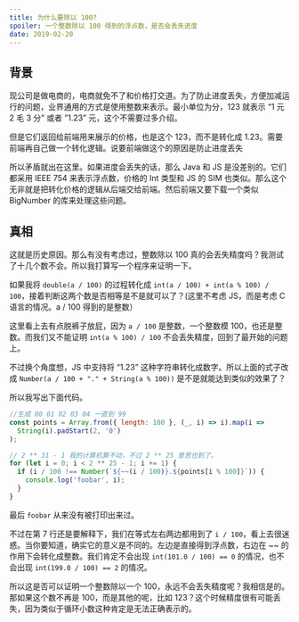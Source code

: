 ```yaml
---
title: 为什么要除以 100?
spoiler: 一个整数除以 100 得到的浮点数，是否会丢失进度
date: 2019-02-20
---
```


## 背景

现公司是做电商的，电商就免不了和价格打交道。为了防止进度丢失，方便加减运行的问题，业界通用的方式是使用整数来表示。最小单位为分，123 就表示 “1 元 2 毛 3 分” 或者 ”1.23” 元，这个不需要过多介绍。

但是它们返回给前端用来展示的价格，也是这个 123，而不是转化成 1.23。需要前端再自己做一个转化逻辑。说要前端做这个的原因是防止进度丢失

所以矛盾就出在这里。如果进度会丢失的话，那么 Java 和 JS 是没差别的。它们都采用 IEEE 754 来表示浮点数，价格的 Int 类型和 JS 的 SIM 也类似。那么这个无非就是把转化价格的逻辑从后端交给前端。然后前端又要下载一个类似 BigNumber 的库来处理这些问题。

## 真相

这就是历史原因。那么有没有考虑过，整数除以 100 真的会丢失精度吗？我测试了十几个数不会。所以我打算写一个程序来证明一下。

如果我将 `double(a / 100)` 的过程转化成 `int(a / 100) + int(a % 100) / 100`，接着判断这两个数是否相等是不是就可以了？(这里不考虑 JS，而是考虑 C 语言的情况。a / 100 得到的是整数）

这里看上去有点脱裤子放屁，因为 `a / 100` 是整数，一个整数模 100，也还是整数。而我们又不能证明 `int(a % 100) / 100` 不会丢失精度，回到了最开始的问题上。

不过换个角度想，JS 中支持将 “1.23” 这种字符串转化成数字。所以上面的式子改成 `Number(a / 100 + "." + String(a % 100))` 是不是就能达到类似的效果了？

所以我写出下面代码。

```js
//生成 00 01 02 03 04 一直到 99
const points = Array.from({ length: 100 }, (_, i) => i).map(i =>
  String(i).padStart(2, '0')
);

// 2 ** 31 - 1 我的计算机算不动，不过 2 ** 25 意思也到了。
for (let i = 0; i < 2 ** 25 - 1; i += 1) {
  if (i / 100 !== Number(`${~~(i / 100)}.${points[i % 100]}`)) {
    console.log('foobar', i);
  }
}
```

最后 `foobar` 从来没有被打印出来过。

不过在第 7 行还是要解释下，我们在等式左右两边都用到了 `i / 100`，看上去很迷惑。当你要知道，确实它的意义是不同的。左边是直接得到浮点数，右边在 ~~ 的作用下会转化成整数。我们肯定不会出现 `int(101.0 / 100) == 0` 的情况，也不会出现 `int(199.0 / 100) == 2` 的情况。

所以这是否可以证明一个整数除以一个 100，永远不会丢失精度呢？我相信是的。
那如果这个数不再是 100，而是其他的呢，比如 123？这个时候精度很有可能丢失，因为类似于循环小数这种肯定是无法正确表示的。
